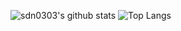 ![sdn0303's github stats](https://github-readme-stats.vercel.app/api?username=sdn0303&count_private=true&show_icons=true&theme=dracula)
![Top Langs](https://github-readme-stats.vercel.app/api/top-langs/?username=sdn0303&layout=compact&theme=dracula&langs_count=8)
